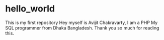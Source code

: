 # hello_world
This is my first repository
Hey myself is Avijit Chakravarty, I am a PHP My SQL programmer from Dhaka Bangladesh.
Thank you so much for reading this.
